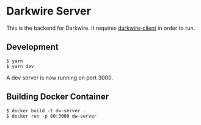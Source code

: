 # Darkwire Server

This is the backend for Darkwire. It requires [darkwire-client](https://github.com/seripap/darkwire-client) in order to run.

## Development

```
$ yarn
$ yarn dev
```

A dev server is now running on port 3000.

## Building Docker Container

```
$ docker build -t dw-server .
$ docker run -p 80:3000 dw-server
```
